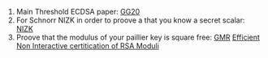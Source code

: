 1. Main Threshold ECDSA paper:
    [GG20](https://eprint.iacr.org/2020/540.pdf)
2. For Schnorr NIZK in order to proove a that you know a secret scalar:
    [NIZK](https://tools.ietf.org/html/rfc8235#section-3.)
3. Proove that the modulus of your paillier key is square free:
    [GMR](https://cseweb.ucsd.edu/~daniele/papers/GMR.pdf)
    [Efficient Non Interactive certitication of RSA Moduli](https://eprint.iacr.org/2018/057.pdf)